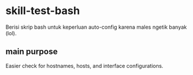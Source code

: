 # skill-test-bash

Berisi skrip bash untuk keperluan auto-config karena males ngetik banyak (lol).

## main purpose

Easier check for hostnames, hosts, and interface configurations.


